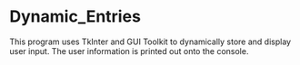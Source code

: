 # Dynamic_Entries
This program uses TkInter and GUI Toolkit to dynamically store and display user input. The user information is printed out onto the console.
